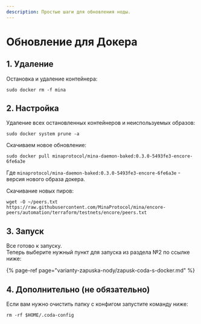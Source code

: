```yaml
---
description: Простые шаги для обновления ноды.
---
```


# Обновление для Докера

## 1. Удаление

Остановка и удаление контейнера:

```text
sudo docker rm -f mina
```

## 2. Настройка

Удаление всех остановленных контейнеров и неиспользуемых образов:

```text
sudo docker system prune -a
```

Скачиваем новое обновление: 

```text
sudo docker pull minaprotocol/mina-daemon-baked:0.3.0-5493fe3-encore-6fe6a3e
```

Где `minaprotocol/mina-daemon-baked:0.3.0-5493fe3-encore-6fe6a3e` - версия нового образа докера.

Скачивание новых пиров:

```text
wget -O ~/peers.txt https://raw.githubusercontent.com/MinaProtocol/mina/encore-peers/automation/terraform/testnets/encore/peers.txt
```

## 3. Запуск

Все готово к запуску.   
Теперь выберите нужный пункт для запуска из раздела №2 по ссылке ниже:

{% page-ref page="varianty-zapuska-nody/zapusk-coda-s-docker.md" %}

## 4. Дополнительно \(не обязательно\)

Если вам нужно очистить папку с конфигом запустите команду ниже:

```text
rm -rf $HOME/.coda-config
```

